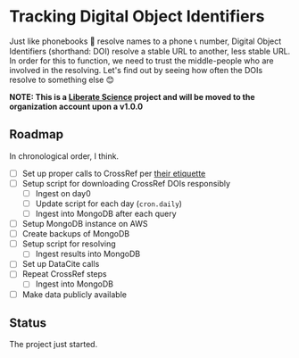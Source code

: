 # Tracking Digital Object Identifiers

Just like phonebooks 📗 resolve names to a phone 📞 number, Digital Object Identifiers (shorthand: DOI) resolve a stable URL to another, less stable URL. In order for this to function, we need to trust the middle-people who are involved in the resolving. Let's find out by seeing how often the DOIs resolve to something else 😊

__NOTE: This is a [Liberate Science](https://github.com/libscie/) project and will be moved to the organization account upon a v1.0.0__

## Roadmap

In chronological order, I think. 

- [ ] Set up proper calls to CrossRef per [their etiquette](https://github.com/CrossRef/rest-api-doc#etiquette)
- [ ] Setup script for downloading CrossRef DOIs responsibly
  - [ ] Ingest on day0
  - [ ] Update script for each day (`cron.daily`)
  - [ ] Ingest into MongoDB after each query
- [ ] Setup MongoDB instance on AWS
- [ ] Create backups of MongoDB
- [ ] Setup script for resolving
  - [ ] Ingest results into MongoDB
- [ ] Set up DataCite calls
- [ ] Repeat CrossRef steps
  - [ ] Ingest into MongoDB
- [ ] Make data publicly available

## Status

The project just started. 
